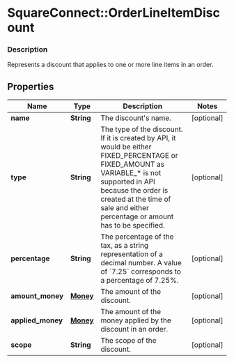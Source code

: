 # SquareConnect::OrderLineItemDiscount

### Description

Represents a discount that applies to one or more line items in an order.

## Properties
Name | Type | Description | Notes
------------ | ------------- | ------------- | -------------
**name** | **String** | The discount&#39;s name. | [optional] 
**type** | **String** | The type of the discount. If it is created by API, it would be either FIXED_PERCENTAGE or FIXED_AMOUNT as VARIABLE_* is not supported in API because the order is created at the time of sale and either percentage or amount has to be specified. | [optional] 
**percentage** | **String** | The percentage of the tax, as a string representation of a decimal number. A value of &#x60;7.25&#x60; corresponds to a percentage of 7.25%. | [optional] 
**amount_money** | [**Money**](Money.md) | The amount of the discount. | [optional] 
**applied_money** | [**Money**](Money.md) | The amount of the money applied by the discount in an order. | [optional] 
**scope** | **String** | The scope of the discount. | [optional] 



